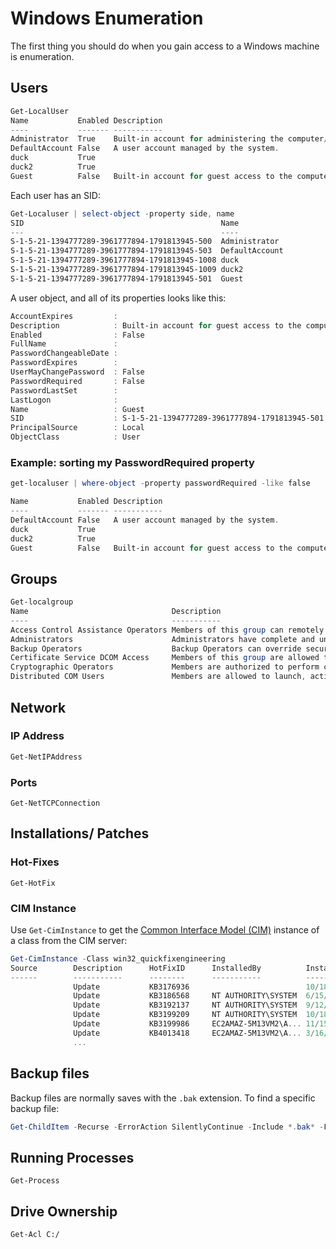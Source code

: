 
# Windows Enumeration
The first thing you should do when you gain access to a Windows machine is enumeration.
## Users
```PowerShell
Get-LocalUser
Name           Enabled Description
----           ------- -----------
Administrator  True    Built-in account for administering the computer/domain
DefaultAccount False   A user account managed by the system.
duck           True
duck2          True
Guest          False   Built-in account for guest access to the computer/domain
```

Each user has an SID:
```PowerShell
Get-Localuser | select-object -property side, name
SID                                            Name
---                                            ----
S-1-5-21-1394777289-3961777894-1791813945-500  Administrator
S-1-5-21-1394777289-3961777894-1791813945-503  DefaultAccount
S-1-5-21-1394777289-3961777894-1791813945-1008 duck
S-1-5-21-1394777289-3961777894-1791813945-1009 duck2
S-1-5-21-1394777289-3961777894-1791813945-501  Guest
```

A user object, and all of its properties looks like this:
```PowerShell
AccountExpires         :
Description            : Built-in account for guest access to the computer/domain
Enabled                : False
FullName               :
PasswordChangeableDate :
PasswordExpires        :
UserMayChangePassword  : False
PasswordRequired       : False
PasswordLastSet        :
LastLogon              :
Name                   : Guest
SID                    : S-1-5-21-1394777289-3961777894-1791813945-501
PrincipalSource        : Local
ObjectClass            : User
```
### Example: sorting my PasswordRequired property
```PowerShell
get-localuser | where-object -property passwordRequired -like false

Name           Enabled Description
----           ------- -----------
DefaultAccount False   A user account managed by the system.
duck           True
duck2          True
Guest          False   Built-in account for guest access to the computer/domain
```
## Groups
```PowerShell
Get-localgroup
Name                                Description
----                                -----------
Access Control Assistance Operators Members of this group can remotely query authorization attributes and permission...
Administrators                      Administrators have complete and unrestricted access to the computer/domain
Backup Operators                    Backup Operators can override security restrictions for the sole purpose of back...
Certificate Service DCOM Access     Members of this group are allowed to connect to Certification Authorities in the...
Cryptographic Operators             Members are authorized to perform cryptographic operations.
Distributed COM Users               Members are allowed to launch, activate and use Distributed COM objects on this ...
```
## Network
### IP Address
```Powershell
Get-NetIPAddress
```
### Ports
```
Get-NetTCPConnection
```
## Installations/ Patches
### Hot-Fixes
```
Get-HotFix
```
### CIM Instance
Use `Get-CimInstance` to get the [Common Interface Model (CIM)](https://www.techtarget.com/searchstorage/definition/Common-Information-Model) instance of a class from the CIM server:
```PowerShell
Get-CimInstance -Class win32_quickfixengineering
Source        Description      HotFixID      InstalledBy          InstalledOn
------        -----------      --------      -----------          -----------
              Update           KB3176936                          10/18/2016 12:00:00 AM
              Update           KB3186568     NT AUTHORITY\SYSTEM  6/15/2017 12:00:00 AM
              Update           KB3192137     NT AUTHORITY\SYSTEM  9/12/2016 12:00:00 AM
              Update           KB3199209     NT AUTHORITY\SYSTEM  10/18/2016 12:00:00 AM
              Update           KB3199986     EC2AMAZ-5M13VM2\A... 11/15/2016 12:00:00 AM
              Update           KB4013418     EC2AMAZ-5M13VM2\A... 3/16/2017 12:00:00 AM
              ...
```
## Backup files
Backup files are normally saves with the `.bak` extension. To find a specific backup file:
```powershell
Get-ChildItem -Recurse -ErrorAction SilentlyContinue -Include *.bak* -File

```
## Running Processes
```
Get-Process
```
## Drive Ownership
```
Get-Acl C:/
```